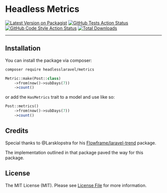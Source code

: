 # Headless Metrics

[![Latest Version on Packagist](https://img.shields.io/packagist/v/dillingham/headless-admin.svg?style=flat-square)](https://packagist.org/packages/dillingham/headless-admin)
[![GitHub Tests Action Status](https://img.shields.io/github/workflow/status/dillingham/headless-admin/run-tests?label=tests)](https://github.com/dillingham/headless-admin/actions?query=workflow%3Arun-tests+branch%3Amain)
[![GitHub Code Style Action Status](https://img.shields.io/github/workflow/status/dillingham/headless-admin/Check%20&%20fix%20styling?label=code%20style)](https://github.com/dillingham/headless-admin/actions?query=workflow%3A"Check+%26+fix+styling"+branch%3Amain)
[![Total Downloads](https://img.shields.io/packagist/dt/dillingham/headless-admin.svg?style=flat-square)](https://packagist.org/packages/dillingham/headless-admin)

---

## Installation

You can install the package via composer:

```bash
composer require headlesslaravel/metrics
```

```php
Metric::make(Post::class)
    ->from(now()->subDays(7))
    ->count()
```
or add the `HasMetrics` trait to a model and use like so:
```php
Post::metrics()
    ->from(now()->subDays(7))
    ->count()
```
## Credits

Special thanks to @Larsklopstra for his [Flowframe/laravel-trend](https://github.com/Flowframe/laravel-trend) package. 

The implementation outlined in that package paved the way for this package.

## License

The MIT License (MIT). Please see [License File](LICENSE.md) for more information.
